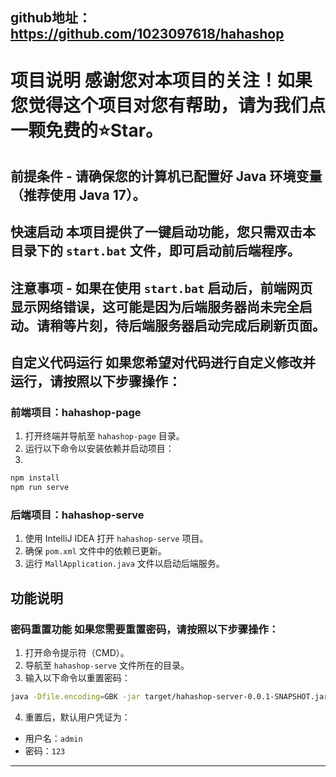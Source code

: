 github地址：https://github.com/1023097618/hahashop
--- 
# 项目说明 感谢您对本项目的关注！如果您觉得这个项目对您有帮助，请为我们点一颗免费的⭐Star。 
## 前提条件 - 请确保您的计算机已配置好 Java 环境变量（推荐使用 Java 17）。 
## 快速启动 本项目提供了一键启动功能，您只需双击本目录下的 `start.bat` 文件，即可启动前后端程序。 
## 注意事项 - 如果在使用 `start.bat` 启动后，前端网页显示网络错误，这可能是因为后端服务器尚未完全启动。请稍等片刻，待后端服务器启动完成后刷新页面。
## 自定义代码运行 如果您希望对代码进行自定义修改并运行，请按照以下步骤操作： 
### 前端项目：hahashop-page 
1. 打开终端并导航至 `hahashop-page` 目录。 
2. 运行以下命令以安装依赖并启动项目： 
3. 
```bash 
npm install 
npm run serve 
``` 
### 后端项目：hahashop-serve 
1. 使用 IntelliJ IDEA 打开 `hahashop-serve` 项目。 
2. 确保 `pom.xml` 文件中的依赖已更新。 
3. 运行 `MallApplication.java` 文件以启动后端服务。 
 ## 功能说明 
 ### 密码重置功能 如果您需要重置密码，请按照以下步骤操作：
1. 打开命令提示符（CMD）。 
2. 导航至 `hahashop-serve` 文件所在的目录。 
3. 输入以下命令以重置密码： 
```bash 
java -Dfile.encoding=GBK -jar target/hahashop-server-0.0.1-SNAPSHOT.jar reset-password
 ``` 
4. 重置后，默认用户凭证为： 
- 用户名：`admin` 
- 密码：`123` 
---
